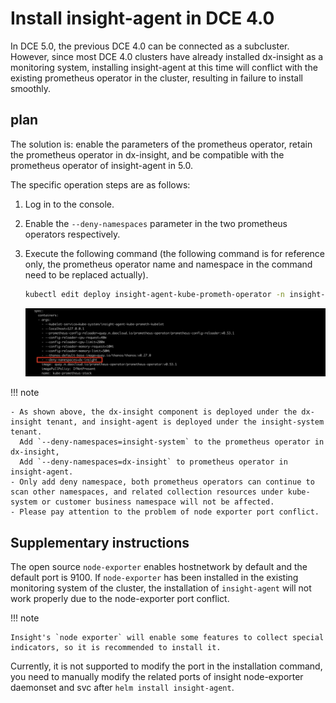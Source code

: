 # Install insight-agent in DCE 4.0

In DCE 5.0, the previous DCE 4.0 can be connected as a subcluster.
However, since most DCE 4.0 clusters have already installed dx-insight as a monitoring system, installing insight-agent at this time will conflict with the existing prometheus operator in the cluster, resulting in failure to install smoothly.

## plan

The solution is: enable the parameters of the prometheus operator, retain the prometheus operator in dx-insight, and be compatible with the prometheus operator of insight-agent in 5.0.

The specific operation steps are as follows:

1. Log in to the console.
1. Enable the `--deny-namespaces` parameter in the two prometheus operators respectively.
1. Execute the following command (the following command is for reference only, the prometheus operator name and namespace in the command need to be replaced actually).

    ```bash
    kubectl edit deploy insight-agent-kube-prometh-operator -n insight-system
    ```

    ![operatoryaml](../images/promerator.png)

!!! note

    - As shown above, the dx-insight component is deployed under the dx-insight tenant, and insight-agent is deployed under the insight-system tenant.
      Add `--deny-namespaces=insight-system` to the prometheus operator in dx-insight,
      Add `--deny-namespaces=dx-insight` to prometheus operator in insight-agent.
    - Only add deny namespace, both prometheus operators can continue to scan other namespaces, and related collection resources under kube-system or customer business namespace will not be affected.
    - Please pay attention to the problem of node exporter port conflict.

## Supplementary instructions

The open source `node-exporter` enables hostnetwork by default and the default port is 9100.
If `node-exporter` has been installed in the existing monitoring system of the cluster, the installation of `insight-agent` will not work properly due to the node-exporter port conflict.

!!! note

    Insight's `node exporter` will enable some features to collect special indicators, so it is recommended to install it.

Currently, it is not supported to modify the port in the installation command, you need to manually modify the related ports of insight node-exporter daemonset and svc after `helm install insight-agent`.
